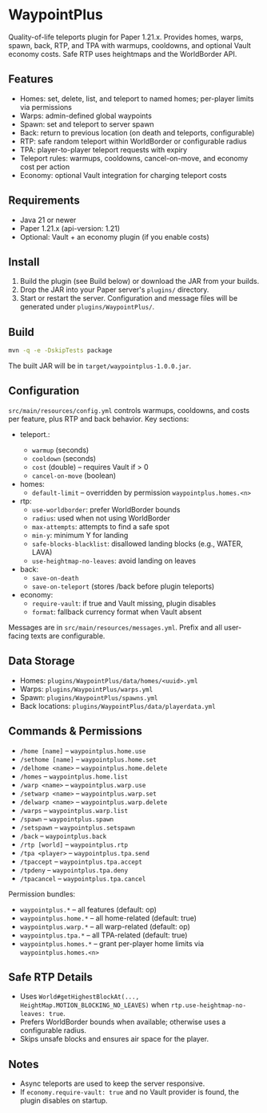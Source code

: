 # WaypointPlus

Quality-of-life teleports plugin for Paper 1.21.x. Provides homes, warps, spawn, back, RTP, and TPA with warmups, cooldowns, and optional Vault economy costs. Safe RTP uses heightmaps and the WorldBorder API.

## Features
- Homes: set, delete, list, and teleport to named homes; per-player limits via permissions
- Warps: admin-defined global waypoints
- Spawn: set and teleport to server spawn
- Back: return to previous location (on death and teleports, configurable)
- RTP: safe random teleport within WorldBorder or configurable radius
- TPA: player-to-player teleport requests with expiry
- Teleport rules: warmups, cooldowns, cancel-on-move, and economy cost per action
- Economy: optional Vault integration for charging teleport costs

## Requirements
- Java 21 or newer
- Paper 1.21.x (api-version: 1.21)
- Optional: Vault + an economy plugin (if you enable costs)

## Install
1. Build the plugin (see Build below) or download the JAR from your builds.
2. Drop the JAR into your Paper server's `plugins/` directory.
3. Start or restart the server. Configuration and message files will be generated under `plugins/WaypointPlus/`.

## Build
```bash
mvn -q -e -DskipTests package
```
The built JAR will be in `target/waypointplus-1.0.0.jar`.

## Configuration
`src/main/resources/config.yml` controls warmups, cooldowns, and costs per feature, plus RTP and back behavior. Key sections:

- teleport.<action>:
  - `warmup` (seconds)
  - `cooldown` (seconds)
  - `cost` (double) – requires Vault if > 0
  - `cancel-on-move` (boolean)
- homes:
  - `default-limit` – overridden by permission `waypointplus.homes.<n>`
- rtp:
  - `use-worldborder`: prefer WorldBorder bounds
  - `radius`: used when not using WorldBorder
  - `max-attempts`: attempts to find a safe spot
  - `min-y`: minimum Y for landing
  - `safe-blocks-blacklist`: disallowed landing blocks (e.g., WATER, LAVA)
  - `use-heightmap-no-leaves`: avoid landing on leaves
- back:
  - `save-on-death`
  - `save-on-teleport` (stores /back before plugin teleports)
- economy:
  - `require-vault`: if true and Vault missing, plugin disables
  - `format`: fallback currency format when Vault absent

Messages are in `src/main/resources/messages.yml`. Prefix and all user-facing texts are configurable.

## Data Storage
- Homes: `plugins/WaypointPlus/data/homes/<uuid>.yml`
- Warps: `plugins/WaypointPlus/warps.yml`
- Spawn: `plugins/WaypointPlus/spawns.yml`
- Back locations: `plugins/WaypointPlus/data/playerdata.yml`

## Commands & Permissions
- `/home [name]` – `waypointplus.home.use`
- `/sethome [name]` – `waypointplus.home.set`
- `/delhome <name>` – `waypointplus.home.delete`
- `/homes` – `waypointplus.home.list`
- `/warp <name>` – `waypointplus.warp.use`
- `/setwarp <name>` – `waypointplus.warp.set`
- `/delwarp <name>` – `waypointplus.warp.delete`
- `/warps` – `waypointplus.warp.list`
- `/spawn` – `waypointplus.spawn`
- `/setspawn` – `waypointplus.setspawn`
- `/back` – `waypointplus.back`
- `/rtp [world]` – `waypointplus.rtp`
- `/tpa <player>` – `waypointplus.tpa.send`
- `/tpaccept` – `waypointplus.tpa.accept`
- `/tpdeny` – `waypointplus.tpa.deny`
- `/tpacancel` – `waypointplus.tpa.cancel`

Permission bundles:
- `waypointplus.*` – all features (default: op)
- `waypointplus.home.*` – all home-related (default: true)
- `waypointplus.warp.*` – all warp-related (default: op)
- `waypointplus.tpa.*` – all TPA-related (default: true)
- `waypointplus.homes.*` – grant per-player home limits via `waypointplus.homes.<n>`

## Safe RTP Details
- Uses `World#getHighestBlockAt(..., HeightMap.MOTION_BLOCKING_NO_LEAVES)` when `rtp.use-heightmap-no-leaves: true`.
- Prefers WorldBorder bounds when available; otherwise uses a configurable radius.
- Skips unsafe blocks and ensures air space for the player.

## Notes
- Async teleports are used to keep the server responsive.
- If `economy.require-vault: true` and no Vault provider is found, the plugin disables on startup.
